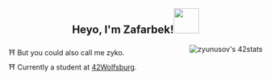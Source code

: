 <h2 align="center">Heyo, I'm Zafarbek!<img src='https://github.com/zyunusov/zyunusov/blob/main/dslr-funny.gif' width='50'></h2>  
<img align='right' src="https://badge42.vercel.app/api/v2/cl9cu4g4d00210hmjktef2xft/stats?cursusId=21&coalitionId=149" alt="zyunusov's 42stats"/>

⛩️ But you could also call me zyko.  
⛩️ Currently a student at <a href="https://42wolfsburg.de/">42Wolfsburg</a>.  
